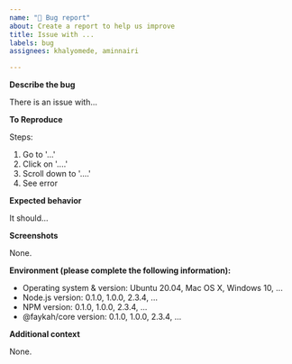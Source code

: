 ```yaml
---
name: "🐞 Bug report"
about: Create a report to help us improve
title: Issue with ...
labels: bug
assignees: khalyomede, aminnairi

---
```


**Describe the bug**

There is an issue with...

**To Reproduce**

Steps:
1. Go to '...'
2. Click on '....'
3. Scroll down to '....'
4. See error

**Expected behavior**

It should...

**Screenshots**

None.

**Environment (please complete the following information):**

 - Operating system & version: Ubuntu 20.04, Mac OS X, Windows 10, ...
- Node.js version: 0.1.0, 1.0.0, 2.3.4, ...
- NPM version: 0.1.0, 1.0.0, 2.3.4, ...
- @faykah/core version: 0.1.0, 1.0.0, 2.3.4, ...

**Additional context**

None.
